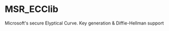 MSR_ECClib
==========

Microsoft's secure Elyptical Curve.  Key generation &amp; Diffie-Hellman support
